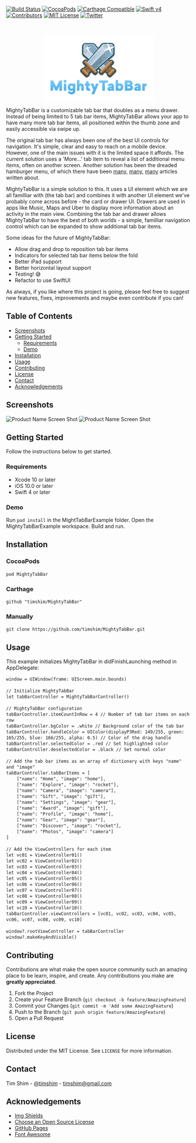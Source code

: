 <!-- PROJECT SHIELDS -->
[![Build Status][build-shield]]()
[![CocoaPods](https://img.shields.io/cocoapods/v/MightyTabBar.svg)](https://cocoapods.org/pods/MightyTabBar)
[![Carthage Compatible](https://img.shields.io/badge/Carthage-compatible-4BC51D.svg?style=flat)](https://github.com/Carthage/Carthage)
[![Swift v4](https://img.shields.io/badge/Swift-4-orange.svg?style=flat)](https://developer.apple.com/swift/)
[![Contributors][contributors-shield]]()
[![MIT License][license-shield]](https://github.com/timshim/MightyTabBar/blob/master/LICENSE)
[![Twitter](https://img.shields.io/twitter/url/https/github.com/timshim/MightyTabBar.svg?style=social)](https://twitter.com/timshim)

<!-- PROJECT LOGO -->
<br />
<p align="center">
  <a href="https://github.com/timshim/MightyTabBar">
    <img src="logo.png" alt="Logo" width="300" height="180">
  </a>
</p>

MightyTabBar is a customizable tab bar that doubles as a menu drawer. Instead of being limited to 5 tab bar items, MightyTabBar allows your app to have many more tab bar items, all positioned within the thumb zone and easily accessible via swipe up.

The original tab bar has always been one of the best UI controls for navigation. It's simple, clear and easy to reach on a mobile device. However, one of the main issues with it is the limited space it affords. The current solution uses a 'More...' tab item to reveal a list of additional menu items, often on another screen. Another solution has been the dreaded hamburger menu, of which there have been [many](https://uxplanet.org/the-ultimate-guide-to-the-hamburger-menu-and-its-alternatives-e2da8dc7f1db), [many](https://medium.muz.li/3-good-reason-why-you-might-want-to-remove-that-hamburger-menu-from-your-product-69b9499ba7e2), [many](https://medium.com/search?q=hamburger%20menu) articles written about.

MightyTabBar is a simple solution to this. It uses a UI element which we are all familliar with (the tab bar) and combines it with another UI element we've probably come across before - the card or drawer UI. Drawers are used in apps like Music, Maps and Uber to display more information about an activity in the main view. Combining the tab bar and drawer allows MightyTabBar to have the best of both worlds - a simple, familliar navigation control which can be expanded to show additional tab bar items.

Some ideas for the future of MightyTabBar:
* Allow drag and drop to reposition tab bar items
* Indicators for selected tab bar items below the fold
* Better iPad support
* Better horizontal layout support
* Testing! 😅
* Refactor to use SwiftUI

As always, if you like where this project is going, please feel free to suggest new features, fixes, improvements and maybe even contribute if you can!


<!-- TABLE OF CONTENTS -->
## Table of Contents

* [Screenshots](#screenshots)
* [Getting Started](#getting-started)
  * [Requirements](#requirements)
  * [Demo](#demo)
* [Installation](#installation)
* [Usage](#usage)
* [Contributing](#contributing)
* [License](#license)
* [Contact](#contact)
* [Acknowledgements](#acknowledgements)

<!-- ABOUT THE PROJECT -->
## Screenshots

![Product Name Screen Shot][screen01] ![Product Name Screen Shot][screen02]

<!-- GETTING STARTED -->
## Getting Started

Follow the instructions below to get started.

### Requirements

* Xcode 10 or later
* iOS 10.0 or later
* Swift 4 or later

### Demo

Run `pod install` in the MightTabBarExample folder. Open the MightyTabBarExample workspace. Build and run.

## Installation

### CocoaPods

``` 
pod MightyTabBar
```

### Carthage

```
github "timshim/MightyTabBar"
```

### Manually

```
git clone https://github.com/timshim/MightyTabBar.git
```

<!-- USAGE EXAMPLES -->
## Usage

This example initializes MightyTabBar in didFinishLaunching method in AppDelegate:

```
window = UIWindow(frame: UIScreen.main.bounds)

// Initialize MightyTabBar
let tabBarController = MightyTabBarController()

// MightyTabBar configuration
tabBarController.itemCountInRow = 4 // Number of tab bar items on each row
tabBarController.bgColor = .white // Background color of the tab bar
tabBarController.handleColor = UIColor(displayP3Red: 149/255, green: 165/255, blue: 166/255, alpha: 0.5) // Color of the drag handle
tabBarController.selectedColor = .red // Set highlighted color
tabBarController.deselectedColor = .black // Set normal color

// Add the tab bar items as an array of dictionary with keys "name" and "image"
tabBarController.tabBarItems = [
    ["name": "Home", "image": "home"],
    ["name": "Explore", "image": "rocket"],
    ["name": "Camera", "image": "camera"],
    ["name": "Gift", "image": "gift"],
    ["name": "Settings", "image": "gear"],
    ["name": "Award", "image": "gift"],
    ["name": "Profile", "image": "home"],
    ["name": "Gear", "image": "gear"],
    ["name": "Discover", "image": "rocket"],
    ["name": "Photos", "image": "camera"]
]

// Add the ViewControllers for each item
let vc01 = ViewController01()
let vc02 = ViewController02()
let vc03 = ViewController03()
let vc04 = ViewController04()
let vc05 = ViewController05()
let vc06 = ViewController06()
let vc07 = ViewController07()
let vc08 = ViewController08()
let vc09 = ViewController09()
let vc10 = ViewController10()
tabBarController.viewControllers = [vc01, vc02, vc03, vc04, vc05, vc06, vc07, vc08, vc09, vc10]

window?.rootViewController = tabBarController
window?.makeKeyAndVisible()
```

<!-- CONTRIBUTING -->
## Contributing

Contributions are what make the open source community such an amazing place to be learn, inspire, and create. Any contributions you make are **greatly appreciated**.

1. Fork the Project
2. Create your Feature Branch (`git checkout -b feature/AmazingFeature`)
3. Commit your Changes (`git commit -m 'Add some AmazingFeature`)
4. Push to the Branch (`git push origin feature/AmazingFeature`)
5. Open a Pull Request

<!-- LICENSE -->
## License

Distributed under the MIT License. See `LICENSE` for more information.

<!-- CONTACT -->
## Contact

Tim Shim - [@timshim](https://twitter.com/timshim) - timshim@gmail.com

<!-- ACKNOWLEDGEMENTS -->
## Acknowledgements
* [Img Shields](https://shields.io)
* [Choose an Open Source License](https://choosealicense.com)
* [GitHub Pages](https://pages.github.com)
* [Font Awesome](https://fontawesome.com)

<!-- MARKDOWN LINKS & IMAGES -->
[build-shield]: https://img.shields.io/badge/build-passing-brightgreen.svg?style=flat-square
[contributors-shield]: https://img.shields.io/badge/contributors-1-orange.svg?style=flat-square
[license-shield]: https://img.shields.io/badge/license-MIT-blue.svg?style=flat-square
[license-url]: https://choosealicense.com/licenses/mit
[product-screenshot]: https://raw.githubusercontent.com/othneildrew/Best-README-Template/master/screenshot.png
[screen01]: https://raw.githubusercontent.com/timshim/MightyTabBar/master/screen-01.gif
[screen02]: https://raw.githubusercontent.com/timshim/MightyTabBar/master/screen-02.gif

